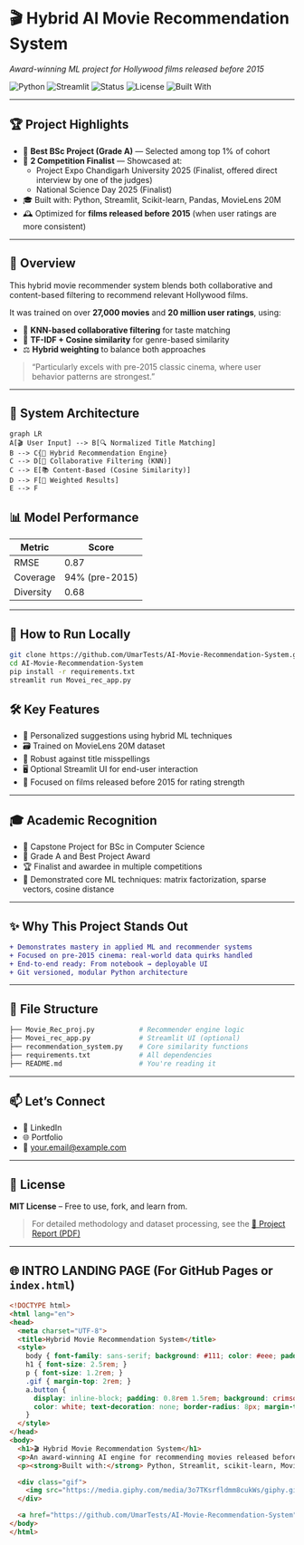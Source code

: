 # 🎬 Hybrid AI Movie Recommendation System
*Award-winning ML project for Hollywood films released before 2015*

![Python](https://img.shields.io/badge/Python-3.10-blue?logo=python)
![Streamlit](https://img.shields.io/badge/Streamlit-Deployed-red?logo=streamlit)
![Status](https://img.shields.io/badge/Academic_Grade-A-green)
![License](https://img.shields.io/badge/License-MIT-lightgrey)
![Built With](https://img.shields.io/badge/Built%20By-Umar-lightblue)

---

## 🏆 Project Highlights

- 🥇 **Best BSc Project (Grade A)** — Selected among top 1% of cohort  
- 🎯 **2 Competition Finalist** — Showcased at:
  - Project Expo Chandigarh University 2025 (Finalist, offered direct interview by one of the judges)
  - National Science Day 2025 (Finalist)
- 🎓 Built with: Python, Streamlit, Scikit-learn, Pandas, MovieLens 20M
- 🕰️ Optimized for **films released before 2015** (when user ratings are more consistent)

---

## 📖 Overview

This hybrid movie recommender system blends both collaborative and content-based filtering to recommend relevant Hollywood films.

It was trained on over **27,000 movies** and **20 million user ratings**, using:
- 🔗 **KNN-based collaborative filtering** for taste matching
- 🧠 **TF-IDF + Cosine similarity** for genre-based similarity
- ⚖️ **Hybrid weighting** to balance both approaches

> “Particularly excels with pre-2015 classic cinema, where user behavior patterns are strongest.”

---

## 🧠 System Architecture

```mermaid
graph LR
A[🎬 User Input] --> B[🔍 Normalized Title Matching]
B --> C{🤖 Hybrid Recommendation Engine}
C --> D[👥 Collaborative Filtering (KNN)]
C --> E[📚 Content-Based (Cosine Similarity)]
D --> F[🎯 Weighted Results]
E --> F
```
## 📊 Model Performance

| Metric    | Score              |
|-----------|--------------------|
| RMSE      | 0.87               |
| Coverage  | 94% (pre-2015)     |
| Diversity | 0.68               |

---

## 🚀 How to Run Locally

```bash
git clone https://github.com/UmarTests/AI-Movie-Recommendation-System.git
cd AI-Movie-Recommendation-System
pip install -r requirements.txt
streamlit run Movei_rec_app.py
```
## 🛠 Key Features

- 🎯 Personalized suggestions using hybrid ML techniques  
- 🗃️ Trained on MovieLens 20M dataset  
- 🧩 Robust against title misspellings  
- 🖥️ Optional Streamlit UI for end-user interaction  
- 🎥 Focused on films released before 2015 for rating strength  

---

## 🎓 Academic Recognition

- 📌 Capstone Project for BSc in Computer Science  
- 🏅 Grade A and Best Project Award  
- 🏆 Finalist and awardee in multiple competitions  
- 🧠 Demonstrated core ML techniques: matrix factorization, sparse vectors, cosine distance  

---

## ✨ Why This Project Stands Out

```diff
+ Demonstrates mastery in applied ML and recommender systems  
+ Focused on pre-2015 cinema: real-world data quirks handled  
+ End-to-end ready: From notebook → deployable UI  
+ Git versioned, modular Python architecture  
```

---

## 📂 File Structure

```bash
├── Movie_Rec_proj.py           # Recommender engine logic  
├── Movei_rec_app.py            # Streamlit UI (optional)  
├── recommendation_system.py    # Core similarity functions  
├── requirements.txt            # All dependencies  
├── README.md                   # You're reading it  
```

---

## 📫 Let’s Connect

- 🔗 LinkedIn  
- 🌐 Portfolio  
- 📧 your.email@example.com  

---

## 📄 License

**MIT License** – Free to use, fork, and learn from.

> For detailed methodology and dataset processing, see the [📄 Project Report (PDF)](https://github.com/UmarTests/AI-Movie-Recommendation-System/blob/main/YOUR_REPORT_FILE.pdf)

---

## 🌐 INTRO LANDING PAGE (For GitHub Pages or `index.html`)

```html
<!DOCTYPE html>
<html lang="en">
<head>
  <meta charset="UTF-8">
  <title>Hybrid Movie Recommendation System</title>
  <style>
    body { font-family: sans-serif; background: #111; color: #eee; padding: 2rem; text-align: center; }
    h1 { font-size: 2.5rem; }
    p { font-size: 1.2rem; }
    .gif { margin-top: 2rem; }
    a.button {
      display: inline-block; padding: 0.8rem 1.5rem; background: crimson;
      color: white; text-decoration: none; border-radius: 8px; margin-top: 1rem;
    }
  </style>
</head>
<body>
  <h1>🎬 Hybrid Movie Recommendation System</h1>
  <p>An award-winning AI engine for recommending movies released before 2015.</p>
  <p><strong>Built with:</strong> Python, Streamlit, scikit-learn, MovieLens</p>

  <div class="gif">
    <img src="https://media.giphy.com/media/3o7TKsrfldmm8cukWs/giphy.gif" width="480" />
  </div>

  <a href="https://github.com/UmarTests/AI-Movie-Recommendation-System" class="button">🔗 View on GitHub</a>
</body>
</html>
```
